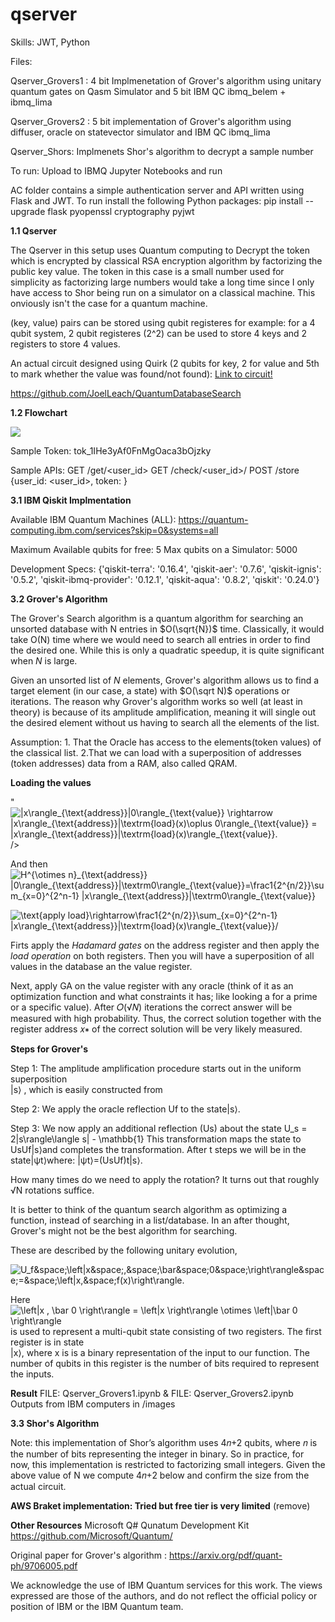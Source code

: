 # qserver
Skills: JWT, Python

Files:

Qserver_Grovers1 : 4 bit Implmenetation of Grover's algorithm using unitary quantum gates on Qasm Simulator and 5 bit IBM QC ibmq_belem + ibmq_lima

Qserver_Grovers2 : 5 bit implementation of Grover's algorithm using diffuser, oracle on statevector simulator and IBM QC ibmq_lima

Qserver_Shors: Implmenets Shor's algorithm to decrypt a sample number

To run: Upload to IBMQ Jupyter Notebooks and run

AC folder contains a simple authentication server and API written using Flask and JWT. To run install the following Python packages:  pip install --upgrade flask pyopenssl cryptography pyjwt


**1.1 Qserver**

The Qserver in this setup uses Quantum computing to Decrypt the token which is encrypted by classical RSA encryption algorithm by factorizing the public key value. The token in this case is a small number used for simplicity as factorizing large numbers would take a long time since I only have access to Shor being run on a simulator on a classical machine. This onviously isn't the case for a quantum machine.

(key, value) pairs can be stored using qubit registeres
for example: for a 4 qubit system, 2 qubit registeres (2^2) can be used to store 4 keys and 2 registers to store 4 values.


An actual circuit designed using Quirk (2 qubits for key, 2 for value and 5th to mark whether the value was found/not found):
[Link to circuit!](https://algassert.com/quirk#circuit=%7B%22cols%22:[[%22H%22,%22H%22],[%22%E2%80%A6%22,%22%E2%80%A6%22],[%22%E2%97%A6%22,%22%E2%97%A6%22,%22X%22,%22X%22],[%22%E2%80%A2%22,%22%E2%97%A6%22,1,%22X%22],[%22%E2%97%A6%22,%22%E2%80%A2%22],[%22%E2%80%A2%22,%22%E2%80%A2%22,%22X%22],[1,1,%22%E2%80%A6%22,%22%E2%80%A6%22],[1,1,%22%E2%97%A6%22,%22%E2%80%A2%22,%22X%22],[1,1,%22%E2%80%A6%22,%22%E2%80%A6%22],[1,1,1,1,%22Z%22],[1,1,%22%E2%80%A6%22,%22%E2%80%A6%22],[1,1,%22%E2%97%A6%22,%22%E2%80%A2%22,%22X%22],[%22%E2%80%A2%22,%22%E2%80%A2%22,%22X%22],[%22%E2%97%A6%22,%22%E2%80%A2%22],[%22%E2%80%A2%22,%22%E2%97%A6%22,1,%22X%22],[%22%E2%97%A6%22,%22%E2%97%A6%22,%22X%22,%22X%22],[%22H%22,%22H%22],[%22%E2%80%A6%22,%22%E2%80%A6%22],[%22X%22,%22X%22,1,1,%22X%22],[%22%E2%80%A2%22,%22%E2%80%A2%22,1,1,%22Z%22],[%22X%22,%22X%22,1,1,%22X%22],[%22%E2%80%A6%22,%22%E2%80%A6%22],[%22H%22,%22H%22],[%22%E2%97%A6%22,%22%E2%97%A6%22,%22X%22,%22X%22],[%22%E2%80%A2%22,%22%E2%97%A6%22,1,%22X%22],[%22%E2%97%A6%22,%22%E2%80%A2%22],[%22%E2%80%A2%22,%22%E2%80%A2%22,%22X%22],[1,1,%22%E2%97%A6%22,%22%E2%80%A2%22,%22X%22],[%22Chance2%22,1,%22Chance2%22,1,%22Chance%22]]%7D )

https://github.com/JoelLeach/QuantumDatabaseSearch

**1.2 Flowchart**

<img src="https://lucid.app/publicSegments/view/fe988690-165a-4560-94b5-8a47c35dd040/image.png"/>


Sample Token: tok_1IHe3yAf0FnMgOaca3bOjzky

Sample APIs: 
GET /get/<user_id>
GET /check/<user_id>/<token>
POST /store {user_id: <user_id>, token: <token> }


**3.1 IBM Qiskit Implmentation**

Available IBM Quantum Machines (ALL): https://quantum-computing.ibm.com/services?skip=0&systems=all

Maximum Available qubits for free:  5
Max qubits on a Simulator: 5000

Development Specs: 
{'qiskit-terra': '0.16.4',
 'qiskit-aer': '0.7.6',
 'qiskit-ignis': '0.5.2',
 'qiskit-ibmq-provider': '0.12.1',
 'qiskit-aqua': '0.8.2',
 'qiskit': '0.24.0'}



**3.2 Grover's Algorithm**

The Grover's Search algorithm is a quantum algorithm for searching an unsorted database with N entries in $O(\sqrt{N})$ time. Classically, it would take O(N) time where we would need to search all entries in order to find the desired one. While this is only a quadratic speedup, it is quite significant when $N$ is large.

Given an unsorted list of $N$ elements, Grover's algorithm allows us to find a target element (in our case, a state) with $O(\sqrt N)$ operations or iterations. The reason why Grover's algorithm works so well (at least in theory) is because of its amplitude amplification, meaning it will single out the desired element without us having to search all the elements of the list.

Assumption: 1. That the Oracle has access to the elements(token values) of the classical list. 
2.That we can load with a superposition of addresses (token addresses) data from a RAM, also called QRAM. 

**Loading the values**

"<img src="https://latex.codecogs.com/gif.latex?|x\rangle_{\text{address}}|0\rangle_{\text{value}}&space;\rightarrow&space;|x\rangle_{\text{address}}|\textrm{load}(x)\oplus&space;0\rangle_{\text{value}}&space;=&space;|x\rangle_{\text{address}}|\textrm{load}(x)\rangle_{\text{value}}." title="|x\rangle_{\text{address}}|0\rangle_{\text{value}} \rightarrow |x\rangle_{\text{address}}|\textrm{load}(x)\oplus 0\rangle_{\text{value}} = |x\rangle_{\text{address}}|\textrm{load}(x)\rangle_{\text{value}}." />/>

And then
<img src="https://latex.codecogs.com/gif.latex?H^{\otimes&space;n}_{\text{address}}&space;|0\rangle_{\text{address}}|\textrm0\rangle_{\text{value}}=\frac1{2^{n/2}}\sum_{x=0}^{2^n-1}&space;|x\rangle_{\text{address}}|\textrm0\rangle_{\text{value}}" title="H^{\otimes n}_{\text{address}} |0\rangle_{\text{address}}|\textrm0\rangle_{\text{value}}=\frac1{2^{n/2}}\sum_{x=0}^{2^n-1} |x\rangle_{\text{address}}|\textrm0\rangle_{\text{value}}" />

<img src="https://latex.codecogs.com/gif.latex?\text{apply&space;load}\rightarrow\frac1{2^{n/2}}\sum_{x=0}^{2^n-1}&space;|x\rangle_{\text{address}}|\textrm{load}(x)\rangle_{\text{value}}/" title="\text{apply load}\rightarrow\frac1{2^{n/2}}\sum_{x=0}^{2^n-1} |x\rangle_{\text{address}}|\textrm{load}(x)\rangle_{\text{value}}/" />

Firts apply the _Hadamard gates_ on the address register and then apply the _load operation_ on both registers. Then you will have a superposition of all values in the database an the value register.

Next, apply GA on the value register with any oracle (think of it as an optimization function and what constraints it has; like looking a for a prime or a specific value). After 𝑂(√𝑁) iterations the correct answer will be measured with high probability. Thus, the correct solution together with the register address 𝑥∗ of the correct solution will be very likely measured.


**Steps for Grover's**

Step 1: The amplitude amplification procedure starts out in the uniform superposition  
|s⟩ , which is easily constructed from 

Step 2: We apply the oracle reflection  Uf to the state|s⟩.

Step 3: We now apply an additional reflection (Us) about the state U_s = 2|s\rangle\langle s| - \mathbb{1} This transformation maps the state to  UsUf|s⟩and completes the transformation.
After t steps we will be in the state|ψt⟩where: |ψt⟩=(UsUf)t|s⟩.
 
How many times do we need to apply the rotation? It turns out that roughly √N rotations suffice.

It is better to think of the quantum search algorithm as optimizing a function, instead of searching in a list/database. In an after thought, Grover's might not be the best algorithm for searching. 


These are described by the following unitary evolution,

<img src="https://latex.codecogs.com/gif.latex?U_f&space;\left|x&space;,&space;\bar&space;0&space;\right\rangle&space;=&space;\left|x,&space;f(x)\right\rangle." title="U_f&space;\left|x&space;,&space;\bar&space;0&space;\right\rangle&space;=&space;\left|x,&space;f(x)\right\rangle." />

Here <img src="https://latex.codecogs.com/gif.latex?\left|x&space;,&space;\bar&space;0&space;\right\rangle&space;=&space;\left|x&space;\right\rangle&space;\otimes&space;\left|\bar&space;0&space;\right\rangle" title="\left|x , \bar 0 \right\rangle = \left|x \right\rangle \otimes \left|\bar 0 \right\rangle" />
 is used to represent a multi-qubit state consisting of two registers. The first register is in state  
|x⟩, where  x is  is a binary representation of the input to our function. The number of qubits in this register is the number of bits required to represent the inputs.


**Result**
FILE: Qserver_Grovers1.ipynb
& FILE: Qserver_Grovers2.ipynb 
Outputs from IBM computers in /images


**3.3 Shor's Algorithm** 


Note: this implementation of Shor’s algorithm uses 4𝑛+2 qubits, where 𝑛 is the number of bits representing the integer in binary. So in practice, for now, this implementation is restricted to factorizing small integers. Given the above value of N we compute 4𝑛+2 below and confirm the size from the actual circuit.

**AWS Braket implementation: Tried but free tier is very limited** (remove)


**Other Resources**
Microsoft Q# Qunatum Development Kit https://github.com/Microsoft/Quantum/

Original paper for Grover's algorithm : https://arxiv.org/pdf/quant-ph/9706005.pdf

We acknowledge the use of IBM Quantum services for this work. The views expressed are those of the authors, and do not reflect the official policy or position of IBM or the IBM Quantum team.
